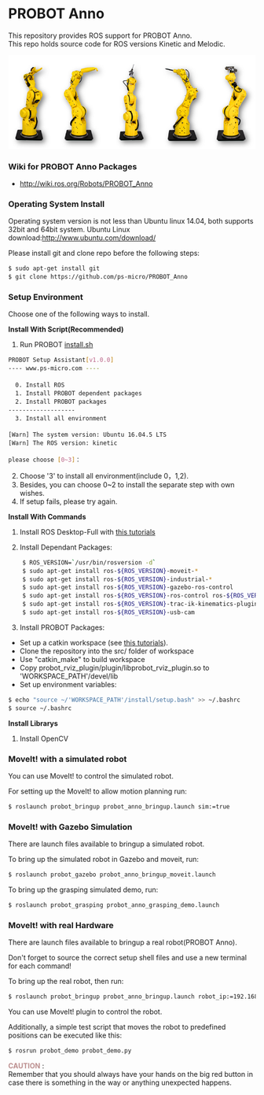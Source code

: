 # PROBOT Anno

This repository provides ROS support for PROBOT Anno.   
This repo holds source code for ROS versions Kinetic and Melodic.

![PROBOT_Anno](docs/images/PROBOT_Anno.png)

### __Wiki for PROBOT Anno Packages__ 
- http://wiki.ros.org/Robots/PROBOT_Anno


### __Operating System Install__  
Operating system version is not less than Ubuntu linux 14.04, both supports 32bit and 64bit system.
Ubuntu Linux download:http://www.ubuntu.com/download/

Please install git and clone repo before the following steps:
```sh
$ sudo apt-get install git
$ git clone https://github.com/ps-micro/PROBOT_Anno
```

### __Setup Environment__
Choose one of the following ways to install.

__Install With Script(Recommended)__  
1. Run PROBOT [install.sh](https://github.com/ps-micro/PROBOT_Anno/install.sh)
```sh
PROBOT Setup Assistant[v1.0.0]
---- www.ps-micro.com ----

  0. Install ROS
  1. Install PROBOT dependent packages
  2. Install PROBOT packages
-------------------
  3. Install all environment
    
[Warn] The system version: Ubuntu 16.04.5 LTS
[Warn] The ROS version: kinetic

please choose [0~3]：
```
2. Choose '3' to install all environment(include 0，1,2).   
3. Besides, you can choose 0~2 to install the separate step with own wishes.   
4. If setup fails, please try again.

__Install With Commands__  

1. Install ROS Desktop-Full with [this tutorials](http://wiki.ros.org/kinetic/Installation/Ubuntu)   

2. Install Dependant Packages:   
```sh
    $ ROS_VERSION=`/usr/bin/rosversion -d`   
    $ sudo apt-get install ros-${ROS_VERSION}-moveit-*   
    $ sudo apt-get install ros-${ROS_VERSION}-industrial-*   
    $ sudo apt-get install ros-${ROS_VERSION}-gazebo-ros-control   
    $ sudo apt-get install ros-${ROS_VERSION}-ros-control ros-${ROS_VERSION}-ros-controllers   
    $ sudo apt-get install ros-${ROS_VERSION}-trac-ik-kinematics-plugin   
    $ sudo apt-get install ros-${ROS_VERSION}-usb-cam   
```

3. Install PROBOT Packages:   
- Set up a catkin workspace (see [this tutorials](http://wiki.ros.org/catkin/Tutorials)).
- Clone the repository into the src/ folder of workspace   
- Use "catkin_make" to build workspace
- Copy probot_rviz_plugin/plugin/libprobot_rviz_plugin.so to 'WORKSPACE_PATH'/devel/lib
- Set up environment variables:   
```sh
$ echo "source ~/'WORKSPACE_PATH'/install/setup.bash" >> ~/.bashrc
$ source ~/.bashrc
```

__Install Librarys__  

1. Install OpenCV   


### __MoveIt! with a simulated robot__  
You can use MoveIt! to control the simulated robot. 

For setting up the MoveIt! to allow motion planning run:   
```sh
$ roslaunch probot_bringup probot_anno_bringup.launch sim:=true
```

### __MoveIt! with Gazebo Simulation__  
There are launch files available to bringup a simulated robot.

To bring up the simulated robot in Gazebo and moveit, run:   
```sh
$ roslaunch probot_gazebo probot_anno_bringup_moveit.launch
```

To bring up the grasping simulated demo, run:   
```sh
$ roslaunch probot_grasping probot_anno_grasping_demo.launch
```

### __MoveIt! with real Hardware__  
There are launch files available to bringup a real robot(PROBOT Anno).   

Don't forget to source the correct setup shell files and use a new terminal for each command! 

To bring up the real robot, then run:   

```sh
$ roslaunch probot_bringup probot_anno_bringup.launch robot_ip:=192.168.2.123
```

You can use MoveIt! plugin to control the robot.

Additionally, a simple test script that moves the robot to predefined positions can be executed like this:   

```sh
$ rosrun probot_demo probot_demo.py
```

<font color=#BC8F8F>__CAUTION__</font> :  
Remember that you should always have your hands on the big red button in case there is something in the way or anything unexpected happens.

